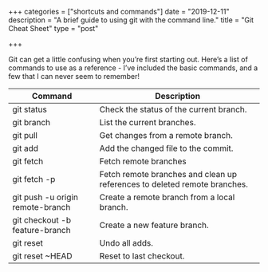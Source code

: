 +++
categories = ["shortcuts and commands"]
date = "2019-12-11"
description = "A brief guide to using git with the command line."
title = "Git Cheat Sheet"
type = "post"

+++

Git can get a little confusing when you’re first starting out. Here’s a list of commands to use as a reference - I’ve included the basic commands, and a few that I can never seem to remember!


| Command | Description |
|---------|-------------|
git status | Check the status of the current branch.
git branch | List the current branches.
git pull | Get changes from a remote branch.
git add | Add the changed file to the commit.
git fetch | Fetch remote branches
git fetch -p | Fetch remote branches and clean up references to deleted remote branches.
git push -u origin remote-branch | Create a remote branch from a local branch.
git checkout -b feature-branch | Create a new feature branch.
git reset | Undo all adds.
git reset ~HEAD | Reset to last checkout.
